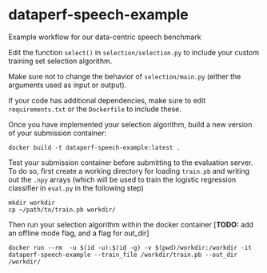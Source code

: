 # dataperf-speech-example
Example workflow for our data-centric speech benchmark

Edit the function `select()` in `selection/selection.py` to include your custom training set selection algorithm. 

Make sure not to change the behavior of `selection/main.py` (either the arguments used as input or output).

If your code has additional dependencies, make sure to edit `requirements.txt` or the `Dockerfile` to include these.

Once you have implemented your selection algorithm, build a new version of your submission container:

```
docker build -t dataperf-speech-example:latest .
```

Test your submission container before submitting to the evaluation server. To do so, first create a working directory for loading `train.pb` and writing out the `.npy` arrays (which will be used to train the logistic regression classifier in `eval.py` in the following step)

```
mkdir workdir
cp ~/path/to/train.pb workdir/
```

Then run your selection algorithm within the docker container [**TODO:** add an offline mode flag, and a flag for out_dir]

```
docker run --rm  -u $(id -u):$(id -g) -v $(pwd)/workdir:/workdir -it dataperf-speech-example --train_file /workdir/train.pb --out_dir /workdir/
```
